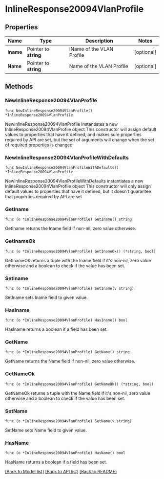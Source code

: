 # InlineResponse20094VlanProfile

## Properties

Name | Type | Description | Notes
------------ | ------------- | ------------- | -------------
**Iname** | Pointer to **string** | IName of the VLAN Profile | [optional] 
**Name** | Pointer to **string** | Name of the VLAN Profile | [optional] 

## Methods

### NewInlineResponse20094VlanProfile

`func NewInlineResponse20094VlanProfile() *InlineResponse20094VlanProfile`

NewInlineResponse20094VlanProfile instantiates a new InlineResponse20094VlanProfile object
This constructor will assign default values to properties that have it defined,
and makes sure properties required by API are set, but the set of arguments
will change when the set of required properties is changed

### NewInlineResponse20094VlanProfileWithDefaults

`func NewInlineResponse20094VlanProfileWithDefaults() *InlineResponse20094VlanProfile`

NewInlineResponse20094VlanProfileWithDefaults instantiates a new InlineResponse20094VlanProfile object
This constructor will only assign default values to properties that have it defined,
but it doesn't guarantee that properties required by API are set

### GetIname

`func (o *InlineResponse20094VlanProfile) GetIname() string`

GetIname returns the Iname field if non-nil, zero value otherwise.

### GetInameOk

`func (o *InlineResponse20094VlanProfile) GetInameOk() (*string, bool)`

GetInameOk returns a tuple with the Iname field if it's non-nil, zero value otherwise
and a boolean to check if the value has been set.

### SetIname

`func (o *InlineResponse20094VlanProfile) SetIname(v string)`

SetIname sets Iname field to given value.

### HasIname

`func (o *InlineResponse20094VlanProfile) HasIname() bool`

HasIname returns a boolean if a field has been set.

### GetName

`func (o *InlineResponse20094VlanProfile) GetName() string`

GetName returns the Name field if non-nil, zero value otherwise.

### GetNameOk

`func (o *InlineResponse20094VlanProfile) GetNameOk() (*string, bool)`

GetNameOk returns a tuple with the Name field if it's non-nil, zero value otherwise
and a boolean to check if the value has been set.

### SetName

`func (o *InlineResponse20094VlanProfile) SetName(v string)`

SetName sets Name field to given value.

### HasName

`func (o *InlineResponse20094VlanProfile) HasName() bool`

HasName returns a boolean if a field has been set.


[[Back to Model list]](../README.md#documentation-for-models) [[Back to API list]](../README.md#documentation-for-api-endpoints) [[Back to README]](../README.md)


